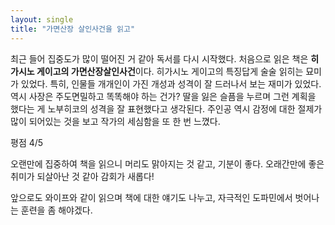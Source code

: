 ```yaml
---
layout: single
title: "가면산장 살인사건을 읽고"
---
```


최근 들어 집중도가 많이 떨어진 거 같아 독서를 다시 시작했다.
처음으로 읽은 책은 <strong>히가시노 게이고의 가면산장살인사건</strong>이다.
히가시노 게이고의 특징답게 술술 읽히는 묘미가 있었다. 특히, 인물들 개개인이 가진 개성과 성격이 잘 드러나서 보는 재미가 있었다.
역시 사장은 주도면밀하고 똑똑해야 하는 건가? 딸을 잃은 슬픔을 누르며 그런 계획을 했다는 게 노부히코의 성격을 잘 표현했다고 생각된다.
주인공 역시 감정에 대한 절제가 많이 되어있는 것을 보고 작가의 세심함을 또 한 번 느꼈다.

평점 4/5

오랜만에 집중하여 책을 읽으니 머리도 맑아지는 것 같고, 기분이 좋다.
오래간만에 좋은 취미가 되살아난 것 같아 감회가 새롭다!

앞으로도 와이프와 같이 읽으며 책에 대한 얘기도 나누고, 자극적인 도파민에서 벗어나는 훈련을 좀 해야겠다.
